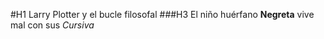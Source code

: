 #H1 Larry Plotter y el bucle filosofal
###H3 El niño huérfano **Negreta** vive mal con sus *Cursiva*
